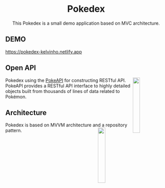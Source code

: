 <h1 align="center">Pokedex</h1>

<p align="center">
This Pokedex is a small demo application based on MVC architecture.<br>
</p>

## DEMO

https://pokedex-kelvinho.netlify.app

## Open API

<img src="https://user-images.githubusercontent.com/24237865/83422649-d1b1d980-a464-11ea-8c91-a24fdf89cd6b.png" align="right" width="21%"/>

Pokedex using the [PokeAPI](https://pokeapi.co/) for constructing RESTful API.<br>
PokeAPI provides a RESTful API interface to highly detailed objects built from thousands of lines of data related to Pokémon.

## Architecture

Pokedex is based on MVVM architecture and a repository pattern.
<img src="https://upload.wikimedia.org/wikipedia/commons/thumb/a/a0/MVC-Process.svg/1200px-MVC-Process.svg.png" align="right" width="21%">
